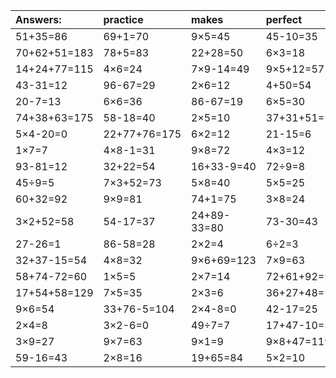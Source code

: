 | Answers: | practice | makes | perfect | ! |
| :--- | :--- | :--- | :--- | :--- |
| 51+35=86 | 69+1=70 | 9×5=45 | 45-10=35 | 10÷2=5 | 
| 70+62+51=183 | 78+5=83 | 22+28=50 | 6×3=18 | 7×6=42 | 
| 14+24+77=115 | 4×6=24 | 7×9-14=49 | 9×5+12=57 | 28+3-29=2 | 
| 43-31=12 | 96-67=29 | 2×6=12 | 4+50=54 | 8+73=81 | 
| 20-7=13 | 6×6=36 | 86-67=19 | 6×5=30 | 3+82=85 | 
| 74+38+63=175 | 58-18=40 | 2×5=10 | 37+31+51=119 | 94-38=56 | 
| 5×4-20=0 | 22+77+76=175 | 6×2=12 | 21-15=6 | 13+1=14 | 
| 1×7=7 | 4×8-1=31 | 9×8=72 | 4×3=12 | 4×5=20 | 
| 93-81=12 | 32+22=54 | 16+33-9=40 | 72÷9=8 | 3×7=21 | 
| 45÷9=5 | 7×3+52=73 | 5×8=40 | 5×5=25 | 16÷2=8 | 
| 60+32=92 | 9×9=81 | 74+1=75 | 3×8=24 | 47-16=31 | 
| 3×2+52=58 | 54-17=37 | 24+89-33=80 | 73-30=43 | 54-16=38 | 
| 27-26=1 | 86-58=28 | 2×2=4 | 6÷2=3 | 5×3=15 | 
| 32+37-15=54 | 4×8=32 | 9×6+69=123 | 7×9=63 | 24+9+44=77 | 
| 58+74-72=60 | 1×5=5 | 2×7=14 | 72+61+92=225 | 96-33=63 | 
| 17+54+58=129 | 7×5=35 | 2×3=6 | 36+27+48=111 | 5×9=45 | 
| 9×6=54 | 33+76-5=104 | 2×4-8=0 | 42-17=25 | 60-49=11 | 
| 2×4=8 | 3×2-6=0 | 49÷7=7 | 17+47-10=54 | 20÷4=5 | 
| 3×9=27 | 9×7=63 | 9×1=9 | 9×8+47=119 | 6×7=42 | 
| 59-16=43 | 2×8=16 | 19+65=84 | 5×2=10 | 6×6+93=129 | 
